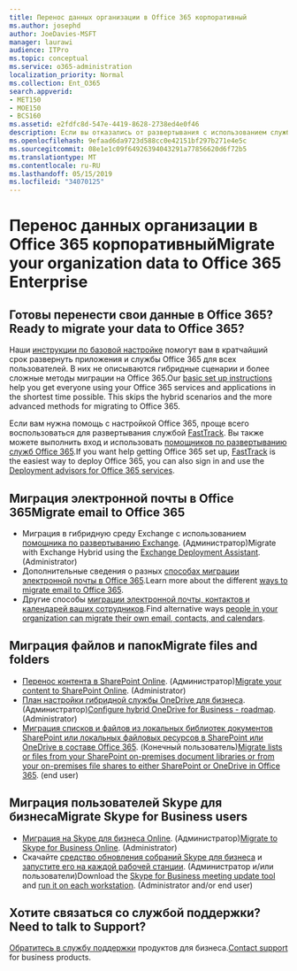 ```yaml
---
title: Перенос данных организации в Office 365 корпоративный
ms.author: josephd
author: JoeDavies-MSFT
manager: laurawi
audience: ITPro
ms.topic: conceptual
ms.service: o365-administration
localization_priority: Normal
ms.collection: Ent_O365
search.appverid:
- MET150
- MOE150
- BCS160
ms.assetid: e2fdfc8d-547e-4419-8628-2738ed4e0f46
description: Если вы отказались от развертывания с использованием службы FastTrack и готовы к переносу данных в Office 365, начните отсюда.
ms.openlocfilehash: 9efaad6da9723d588cc0e42151bf297b271e4e5c
ms.sourcegitcommit: 08e1e1c09f64926394043291a77856620d6f72b5
ms.translationtype: MT
ms.contentlocale: ru-RU
ms.lasthandoff: 05/15/2019
ms.locfileid: "34070125"
---
```

# <a name="migrate-your-organization-data-to-office-365-enterprise"></a><span data-ttu-id="a97e0-103">Перенос данных организации в Office 365 корпоративный</span><span class="sxs-lookup"><span data-stu-id="a97e0-103">Migrate your organization data to Office 365 Enterprise</span></span>

## <a name="ready-to-migrate-your-data-to-office-365"></a><span data-ttu-id="a97e0-104">Готовы перенести свои данные в Office 365?</span><span class="sxs-lookup"><span data-stu-id="a97e0-104">Ready to migrate your data to Office 365?</span></span>

<span data-ttu-id="a97e0-p101">Наши [инструкции по базовой настройке](https://support.office.com/article/Set-up-Office-365-for-business-6a3a29a0-e616-4713-99d1-15eda62d04fa) помогут вам в кратчайший срок развернуть приложения и службы Office 365 для всех пользователей. В них не описываются гибридные сценарии и более сложные методы миграции на Office 365.</span><span class="sxs-lookup"><span data-stu-id="a97e0-p101">Our [basic set up instructions](https://support.office.com/article/Set-up-Office-365-for-business-6a3a29a0-e616-4713-99d1-15eda62d04fa) help you get everyone using your Office 365 services and applications in the shortest time possible. This skips the hybrid scenarios and the more advanced methods for migrating to Office 365.</span></span> 
  
<span data-ttu-id="a97e0-107">Если вам нужна помощь с настройкой Office 365, проще всего воспользоваться для развертывания службой [FastTrack](https://fasttrack.microsoft.com/office). Вы также можете выполнить вход и использовать [помощников по развертыванию служб Office 365](deployment-advisors-for-office-365.md).</span><span class="sxs-lookup"><span data-stu-id="a97e0-107">If you want help getting Office 365 set up, [FastTrack](https://fasttrack.microsoft.com/office) is the easiest way to deploy Office 365, you can also sign in and use the [Deployment advisors for Office 365 services](deployment-advisors-for-office-365.md).</span></span>

## <a name="migrate-email-to-office-365"></a><span data-ttu-id="a97e0-108">Миграция электронной почты в Office 365</span><span class="sxs-lookup"><span data-stu-id="a97e0-108">Migrate email to Office 365</span></span>
- <span data-ttu-id="a97e0-p102">Миграция в гибридную среду Exchange с использованием [помощника по развертыванию Exchange](https://technet.microsoft.com/exdeploy2013). (Администратор)</span><span class="sxs-lookup"><span data-stu-id="a97e0-p102">Migrate with Exchange Hybrid using the [Exchange Deployment Assistant](https://technet.microsoft.com/exdeploy2013). (Administrator)</span></span>
- <span data-ttu-id="a97e0-111">Дополнительные сведения о разных [способах миграции электронной почты в Office 365](https://support.office.com/article/Ways-to-migrate-multiple-email-accounts-to-Office-365-0a4913fe-60fb-498f-9155-a86516418842).</span><span class="sxs-lookup"><span data-stu-id="a97e0-111">Learn more about the different [ways to migrate email to Office 365](https://support.office.com/article/Ways-to-migrate-multiple-email-accounts-to-Office-365-0a4913fe-60fb-498f-9155-a86516418842).</span></span>
- <span data-ttu-id="a97e0-112">Другие способы [миграции электронной почты, контактов и календарей ваших сотрудников](https://support.office.com/article/Migrate-email-and-contacts-to-Office-365-for-business-a3e3bddb-582e-4133-8670-e61b9f58627e).</span><span class="sxs-lookup"><span data-stu-id="a97e0-112">Find alternative ways [people in your organization can migrate their own email, contacts, and calendars](https://support.office.com/article/Migrate-email-and-contacts-to-Office-365-for-business-a3e3bddb-582e-4133-8670-e61b9f58627e).</span></span>

## <a name="migrate-files-and-folders"></a><span data-ttu-id="a97e0-113">Миграция файлов и папок</span><span class="sxs-lookup"><span data-stu-id="a97e0-113">Migrate files and folders</span></span>
- <span data-ttu-id="a97e0-p103">[Перенос контента в SharePoint Online](https://support.office.com/article/d8c6ce52-f8a2-4661-97f7-45e49351bdb9). (Администратор)</span><span class="sxs-lookup"><span data-stu-id="a97e0-p103">[Migrate your content to SharePoint Online](https://support.office.com/article/d8c6ce52-f8a2-4661-97f7-45e49351bdb9). (Administrator)</span></span>
- <span data-ttu-id="a97e0-p104">[План настройки гибридной службы OneDrive для бизнеса](https://docs.microsoft.com/SharePoint/hybrid/configure-hybrid-onedrive-for-businessroadmap). (Администратор)</span><span class="sxs-lookup"><span data-stu-id="a97e0-p104">[Configure hybrid OneDrive for Business - roadmap](https://docs.microsoft.com/SharePoint/hybrid/configure-hybrid-onedrive-for-businessroadmap). (Administrator)</span></span>
- <span data-ttu-id="a97e0-p105">[Миграция списков и файлов из локальных библиотек документов SharePoint или локальных файловых ресурсов в SharePoint или OneDrive в составе Office 365](https://docs.microsoft.com/sharepointmigration/introducing-the-sharepoint-migration-tool). (Конечный пользователь)</span><span class="sxs-lookup"><span data-stu-id="a97e0-p105">[Migrate lists or files from your SharePoint on-premises document libraries or from your on-premises file shares to either SharePoint or OneDrive in Office 365](https://docs.microsoft.com/sharepointmigration/introducing-the-sharepoint-migration-tool). (end user)</span></span>

## <a name="migrate-skype-for-business-users"></a><span data-ttu-id="a97e0-120">Миграция пользователей Skype для бизнеса</span><span class="sxs-lookup"><span data-stu-id="a97e0-120">Migrate Skype for Business users</span></span>
- <span data-ttu-id="a97e0-p106">[Миграция на Skype для бизнеса Online](https://technet.microsoft.com/library/jj204969.aspx). (Администратор)</span><span class="sxs-lookup"><span data-stu-id="a97e0-p106">[Migrate to Skype for Business Online](https://technet.microsoft.com/library/jj204969.aspx). (Administrator)</span></span>
- <span data-ttu-id="a97e0-p107">Скачайте [средство обновления собраний Skype для бизнеса](https://www.microsoft.com/en-us/download/details.aspx?id=51659) и [запустите его на каждой рабочей станции](https://support.office.com/article/Meeting-Update-Tool-for-Skype-for-Business-and-Lync-2b525fe6-ed0f-4331-b533-c31546fcf4d4). (Администратор и/или пользователи)</span><span class="sxs-lookup"><span data-stu-id="a97e0-p107">Download the [Skype for Business meeting update tool](https://www.microsoft.com/en-us/download/details.aspx?id=51659) and [run it on each workstation](https://support.office.com/article/Meeting-Update-Tool-for-Skype-for-Business-and-Lync-2b525fe6-ed0f-4331-b533-c31546fcf4d4). (Administrator and/or end user)</span></span>
  
## <a name="need-to-talk-to-support"></a><span data-ttu-id="a97e0-125">Хотите связаться со службой поддержки?</span><span class="sxs-lookup"><span data-stu-id="a97e0-125">Need to talk to Support?</span></span>
<span data-ttu-id="a97e0-126">[Обратитесь в службу поддержки](https://support.office.com/article/32a17ca7-6fa0-4870-8a8d-e25ba4ccfd4b) продуктов для бизнеса.</span><span class="sxs-lookup"><span data-stu-id="a97e0-126">[Contact support](https://support.office.com/article/32a17ca7-6fa0-4870-8a8d-e25ba4ccfd4b) for business products.</span></span>